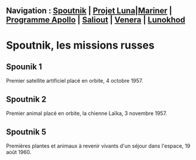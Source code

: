 ## Navigation : [Spoutnik]() | [Projet Luna]()|[Mariner]() | [Programme Apollo](https://lilysa.github.io/CMSretourSur/programmeApollo) | [Saliout]() | [Venera]() | [Lunokhod]()
# Spoutnik, les missions russes
## Spounik 1
Premier satellite artificiel placé en orbite, 4 octobre 1957.
## Spoutnik 2 
Premier animal placé en orbite, la chienne Laïka, 3 novembre 1957.
## Spoutnik 5
Premières plantes et animaux à revenir vivants d'un séjour dans l'espace, 19 août 1960.
